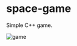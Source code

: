 # space-game
Simple C++ game.

![game](https://github.com/user-attachments/assets/66f6d46d-abc4-467e-89d9-1ae47b1e5866)
